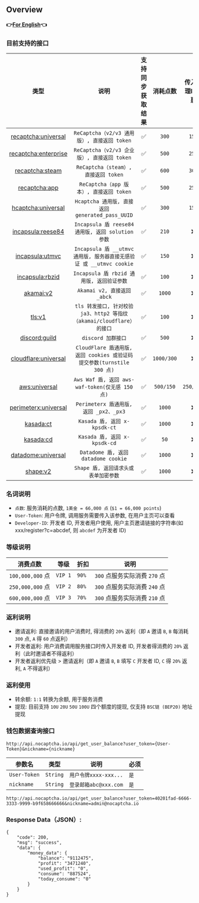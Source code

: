 ## Overview

**👉[For English](/en-US/en.md)👈**

### 目前支持的接口

|                      类型                      |                           说明                            | 支持同步获取结果 |    消耗点数    | 传入代理IP优惠  | 运行状态 | 独享/包月（请联系客服） |
|:--------------------------------------------:|:-------------------------------------------------------:|:--------:|:----------:|:---------:|:----:|:------------:|
|  [recaptcha:universal](/zh-CN/recaptcha.md)  |           `ReCaptcha（v2/v3 通用版）, 直接返回 token`            |    ✅     |   `300`    |   `150`   |  ✅   |      ❌       |
| [recaptcha:enterprise](/zh-CN/recaptcha.md)  |           `ReCaptcha（v2/v3 企业版）, 直接返回 token`            |    ✅     |   `500`    |   `250`   |  ✅   |      ❌       |
|    [recaptcha:steam](/zh-CN/recaptcha.md)    |             `ReCaptcha（steam）, 直接返回 token`              |    ✅     |   `600`    |   `300`   |  ✅   |      ❌       |
|   [recaptcha:app](/zh-CN/recaptcha_app.md)   |             `ReCaptcha（app 版本）, 直接返回 token`             |    ✅     |   `500`    |   `250`   |  ❌   |      ❌       |
|   [hcaptcha:universal](/zh-CN/hcaptcha.md)   |        `Hcaptcha 通用版, 直接返回 generated_pass_UUID`         |    ✅     |   `300`    |   `150`   |  ✅   |      ❌       |
|   [incapsula:reese84](/zh-CN/incapsula.md)   |        `Incapsula 盾 reese84 通用版, 返回 solution 参数`        |    ✅     |   `210`    |     ❌     |  ✅   |      ❌       |
| [incapsula:utmvc](/zh-CN/incapsula_utmvc.md) |  `Incapsula 盾 __utmvc 通用版, 服务器直接无感验证 或 __utmvc cookie`  |    ✅     |   `150`    |     ❌     |  ✅   |      ✅       |
| [incapsula:rbzid](/zh-CN/incapsula_rbzid.md) |             `Incapsula 盾 rbzid 通用版, 返回验证参数`             |    ✅     |   `100`    |     ❌     |  ✅   |      ✅       |
|        [akamai:v2](/zh-CN/akamai.md)         |                 `Akamai v2, 直接返回 _abck`                 |    ✅     |   `1000`   |     ❌     |  ✅   |      ❌       |
|           [tls:v1](/zh-CN/tls.md)            |  `tls 转发接口, 针对校验 ja3、http2 等指纹（akamai/cloudflare）的接口`   |    ✅     |   `100`    |     ❌     |  ✅   |      ✅       |
|      [discord:guild](/zh-CN/discord.md)      |                     `discord 加群接口`                      |    ✅     |   `500`    |     ❌     |  ✅   |      ❌       |
| [cloudflare:universal](/zh-CN/cloudflare.md) | `CloudFlare 盾通用版, 返回 cookies 或验证码提交参数(turnstile 300 点)` |    ✅     | `1000/300` |     ❌     |  ✅   |      ✅       |
|        [aws:universal](/zh-CN/aws.md)        |        `Aws Waf 盾, 返回 aws-waf-token(仅无感 150 点)`         |    ✅     | `500/150`  | `250/150` |  ✅   |      ✅       |
| [perimeterx:universal](/zh-CN/perimeterx.md) |             `Perimeterx 盾通用版, 返回 _px2、_px3`             |    ✅     |   `1000`   |     ❌     |  ✅   |      ✅       |
|        [kasada:ct](/zh-CN/kasada.md)         |                `Kasada 盾, 返回 x-kpsdk-ct`                |    ✅     |   `1000`   |     ❌     |  ✅   |      ✅       |
|        [kasada:cd](/zh-CN/kasada.md)         |                `Kasada 盾, 返回 x-kpsdk-cd`                |    ✅     |    `50`     |     ❌     |  ✅   |      ✅       |
|        [datadome:universal](/zh-CN/datadome.md)         |                `Datadome 盾, 返回 datadome cookie`                |    ✅     |    `1000`     |     ❌     |  ✅   |      ✅       |
|        [shape:v2](/zh-CN/shape.md)         |                `Shape 盾, 返回请求头或表单加密参数`                |    ✅     |    `1000`     |     ❌     |  ✅   |      ✅       |

### 名词说明

* `点数`: 服务消耗的点数, `1美金 = 66,000 点` (`$1 = 66,000 points`)
* `User-Token`: 用户令牌, 调用服务需要传入该参数, 在用户主页可以查看
* `Developer-ID`: 开发者 ID, 开发者用户使用, 用户主页邀请链接的字符串(如 xxx/register?c=abcdef, 则 `abcdef` 为开发者 ID)

### 等级说明

| 消费点数            | 等级      | 折扣    | 说明                    |
|-----------------|---------|-------|-----------------------|
| `100,000,000` 点 | `VIP 1` | `90%` | `300` 点服务实际消费 `270` 点 |
| `250,000,000` 点 | `VIP 2` | `80%` | `300` 点服务实际消费 `240` 点 |
| `600,000,000` 点 | `VIP 3` | `70%` | `300` 点服务实际消费 `210` 点 |

### 返利说明

* 邀请返利: 直接邀请的用户消费时, 得消费的 `20%` 返利（即 `A` 邀请 `B`, `B` 每消耗 `300` 点, `A` 得 `60` 点返利）
* 开发者返利: 用户消费调用服务接口时传入开发者 ID, 开发者得消费的 `20%` 返利（此时邀请者不得返利）
* 开发者返利优先级 > 邀请返利（即 `A` 邀请 `B`, `B` 填写 `C` 开发者 ID, `C` 得 `20%` 返利, `A` 不得返利）

### 返利使用

* 转余额: `1:1` 转换为余额, 用于服务消费
* 提现: 目前支持 `10U` `20U` `50U` `100U` 四个额度的提现, 仅支持 `BSC链 (BEP20)` 地址提现

### 钱包数据查询接口

```text
http://api.nocaptcha.io/api/get_user_balance?user_token={User-Token}&nickname={nickname}
```

| 参数名          | 类型       | 说明                | 必须  |
|--------------|----------|-------------------|-----|
| `User-Token` | `String` | `用户令牌xxxx-xxx...` | `是` |
| `nickname`   | `String` | `登录邮箱abc@xxx.com` | `是` |

`http://api.nocaptcha.io/api/get_user_balance?user_token=40201fad-6666-3333-9999-b9f658666666&nickname=admin@nocaptcha.io`

### Response Data（JSON）:

```
{
    "code": 200,
    "msg": "success",
    "data": {
        "money_data": {
            "balance": "9112475",
            "profit": "3471240",
            "used_profit": "0",
            "consume": "887524",
            "today_consume": "0"
        }
    }
}
```

